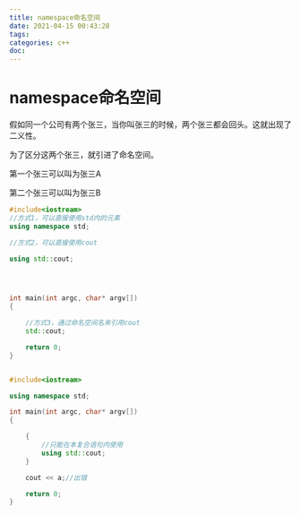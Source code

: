 ```yaml
---
title: namespace命名空间
date: 2021-04-15 00:43:28
tags:
categories: c++
doc:
---
```


# namespace命名空间

假如同一个公司有两个张三，当你叫张三的时候，两个张三都会回头。这就出现了二义性。

为了区分这两个张三，就引进了命名空间。

第一个张三可以叫为张三A

第二个张三可以叫为张三B

```c++
#include<iostream>
//方式1，可以直接使用std内的元素
using namespace std;

//方式2，可以直接使用cout

using std::cout;




int main(int argc, char* argv[])
{

	//方式3，通过命名空间名来引用cout
	std::cout;

	return 0;
}



```

```c++
#include<iostream>

using namespace std;

int main(int argc, char* argv[])
{

	{
		//只能在本复合语句内使用
		using std::cout;
	}

	cout << a;//出错

	return 0;
}

```

